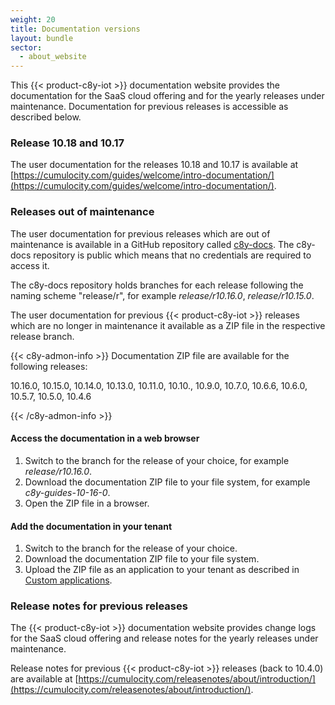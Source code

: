 ```yaml
---
weight: 20
title: Documentation versions
layout: bundle
sector:
  - about_website
---
```


This {{< product-c8y-iot >}} documentation website provides the documentation for the SaaS cloud offering and for the yearly releases under maintenance. Documentation for previous releases is accessible as described below.

### Release 10.18 and 10.17

The user documentation for the releases 10.18 and 10.17 is available at [https://cumulocity.com/guides/welcome/intro-documentation/](https://cumulocity.com/guides/welcome/intro-documentation/).

### Releases out of maintenance

The user documentation for previous releases which are out of maintenance is available in a GitHub repository called [c8y-docs](https://github.com/SoftwareAG/c8y-docs). The c8y-docs repository is public which means that no credentials are required to access it.

The c8y-docs repository holds branches for each release following the naming scheme "release/r<release-version>", for example *release/r10.16.0*, *release/r10.15.0*.

The user documentation for previous {{< product-c8y-iot >}} releases which are no longer in maintenance it available as a ZIP file in the respective release branch.

{{< c8y-admon-info >}}
Documentation ZIP file are available for the following releases:

10.16.0, 10.15.0, 10.14.0, 10.13.0, 10.11.0, 10.10., 10.9.0, 10.7.0, 10.6.6, 10.6.0, 10.5.7, 10.5.0, 10.4.6

{{< /c8y-admon-info >}}

#### Access the documentation in a web browser

1. Switch to the branch for the release of your choice, for example *release/r10.16.0*.
2. Download the documentation ZIP file to your file system, for example *c8y-guides-10-16-0*.
3. Open the ZIP file in a browser.

#### Add the documentation in your tenant

1. Switch to the branch for the release of your choice.
2. Download the documentation ZIP file to your file system.
3. Upload the ZIP file as an application to your tenant as described in [Custom applications](/standard-tenant/ecosystem/#custom-applications).

### Release notes for previous releases

The {{< product-c8y-iot >}} documentation website provides change logs for the SaaS cloud offering and release notes for the yearly releases under maintenance.

Release notes for previous {{< product-c8y-iot >}} releases (back to 10.4.0) are available at [https://cumulocity.com/releasenotes/about/introduction/](https://cumulocity.com/releasenotes/about/introduction/).
